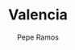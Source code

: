 ---
layout: ../../layouts/ImgHorizontal.astro
title: "Valencia"
pubDate: 2022-07-01
description: "Canon EOS RP RF24-105mm F4-7.1 IS STM"
author: "Pepe Ramos"
name: "/img/img2.webp"
alt: "Plaça de Jacint Verdaguer "
galeria: "horitzo"
prev: "img1"
next: "img3"
---